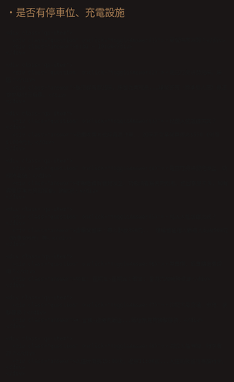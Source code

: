 <!DOCTYPE html>
<html lang="zh-Hant">
<head>
  <meta charset="UTF-8">
  <meta name="viewport" content="width=device-width, initial-scale=1.0">
  <title>QA 自動回覆</title>
  <style>
    html, body {
      margin: 0;
      padding: 0;
      width: 100%;
      height: 100%;
      background-color: #1a1616;
      display: flex;
      justify-content: center;
      align-items: center;
    }

    .qa-container {
      background-color: #333;
      border: 6px solid #a67c52;
      border-radius: 18px;
      padding: 30px 20px;
      width: 100%;
      max-width: 1200px;
      box-sizing: border-box;
      overflow-y: auto;
      max-height: 100vh;
    }

    .qa-item {
      margin-bottom: 25px;
    }

    .question {
      cursor: pointer;
      font-size: 1.4rem;
      color: #a67c52;
      margin-bottom: 8px;
    }

    .answer {
      display: none;
      font-size: 1.2rem;
      color: #ffffff;
      padding-left: 15px;
    }

    .question:hover {
      text-decoration: underline;
    }

    @media (max-width: 480px) {
      .qa-container {
        padding: 20px 15px;
      }
      .question {
        font-size: 1.2rem;
      }
      .answer {
        font-size: 1rem;
      }
    }
  </style>
</head>
<body>

  <div class="qa-container">
    <div class="qa-item">
      <div class="question" onclick="toggleAnswer(0)">・是否有停車位、充電設施</div>
      <div class="answer">飯店提供住客免費汽車平面停車場於地下一樓（限高2.2米）... ★本館停車場無附設充電設施。</div>
    </div>

    <div class="qa-item">
      <div class="question" onclick="toggleAnswer(1)">・早餐供應時間？</div>
      <div class="answer">6:30 ~ 10:00</div>
    </div>

    <div class="qa-item">
      <div class="question" onclick="toggleAnswer(2)">・是否可提供嬰兒床、床圍？</div>
      <div class="answer">飯店備有嬰兒床、床圍免費租用...精緻客房（標準雙人房）無法提供嬰兒床服務。</div>
    </div>

    <div class="qa-item">
      <div class="question" onclick="toggleAnswer(3)">・兒童入住加價方式？</div>
      <div class="answer">兒童收費方式採身高計算...加床不含早餐費用為$550 (新春$1000元)。</div>
    </div>

    <div class="qa-item">
      <div class="question" onclick="toggleAnswer(4)">・是否可提供嬰兒澡盆、奶瓶消毒鍋？</div>
      <div class="answer">本飯店備有嬰兒澡盆、奶瓶消毒鍋免費租用。但因數量不多，如有需要請事先預訂保留。謝謝您！</div>
    </div>

    <div class="qa-item">
      <div class="question" onclick="toggleAnswer(5)">・成人入住加價方式？</div>
      <div class="answer">含早餐加床：每人酌收880元... 僅增加住宿人數每人酌收500元（新春800元）等。</div>
    </div>

    <div class="qa-item">
      <div class="question" onclick="toggleAnswer(6)">・平日價、假日價定義說明？</div>
      <div class="answer">平日: 星期日~星期五；假日: 星期六及特殊節日</div>
    </div>

    <div class="qa-item">
      <div class="question" onclick="toggleAnswer(7)">・詢問大眾交通、步行、接駁服務？</div>
      <div class="answer">♦ 台鐵→迎曦大飯店...飯店無免費接駁服務。</div>
    </div>

    <div class="qa-item">
      <div class="question" onclick="toggleAnswer(8)">・關於入住時間、行李寄存？</div>
      <div class="answer">入住時間為15:00後、退房11:00前...入住前後皆可寄放行李。</div>
    </div>
  </div>

  <script>
    function toggleAnswer(index) {
      const answers = document.querySelectorAll('.answer');
      answers.forEach((ans, i) => {
        ans.style.display = (i === index && ans.style.display !== 'block') ? 'block' : 'none';
      });
    }
  </script>

</body>
</html>
